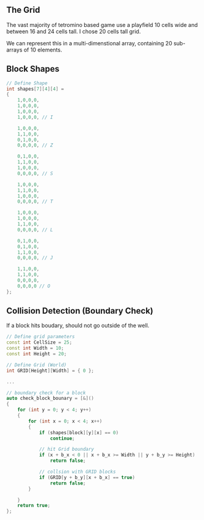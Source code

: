 ## The Grid
The vast majority of tetromino based game use a playfield 10 cells wide and between 16 and 24 cells tall. I chose 20 cells tall grid.

We can represent this in a multi-dimenstional array, containing 20 sub-arrays of 10 elements.


## Block Shapes

``` c++
// Define Shape
int shapes[7][4][4] =
{
    1,0,0,0,
    1,0,0,0,
    1,0,0,0,
    1,0,0,0, // I

    1,0,0,0,
    1,1,0,0,
    0,1,0,0,
    0,0,0,0, // Z

    0,1,0,0,
    1,1,0,0,
    1,0,0,0,
    0,0,0,0, // S

    1,0,0,0,
    1,1,0,0,
    1,0,0,0,
    0,0,0,0, // T

    1,0,0,0,
    1,0,0,0,
    1,1,0,0,
    0,0,0,0, // L

    0,1,0,0,
    0,1,0,0,
    1,1,0,0,
    0,0,0,0, // J

    1,1,0,0,
    1,1,0,0,
    0,0,0,0,
    0,0,0,0 // O
};
```

## Collision Detection (Boundary Check)
If a block hits boudary, should not go outside of the well.

```c++
// Define grid parameters
const int CellSize = 25;
const int Width = 10;
const int Height = 20;

// Define Grid (World)
int GRID[Height][Width] = { 0 };

...

// boundary check for a block
auto check_block_bounary = [&]()
{
    for (int y = 0; y < 4; y++)
    {
        for (int x = 0; x < 4; x++)
        {
            if (shapes[block][y][x] == 0)
                continue;

            // hit Grid boundary
            if (x + b_x < 0 || x + b_x >= Width || y + b_y >= Height)
                return false;

            // collsion with GRID blocks
            if (GRID[y + b_y][x + b_x] == true)
                return false;
        }

    }
    return true;
};
```